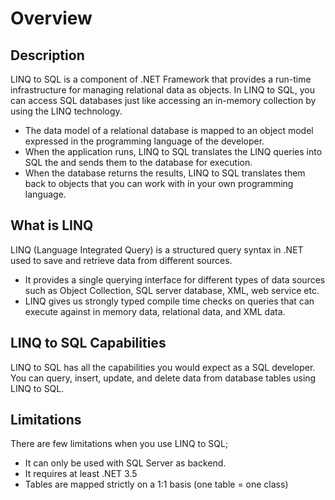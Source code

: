 # Overview

## Description

LINQ to SQL is a component of .NET Framework that provides a run-time infrastructure for managing relational data as objects. In LINQ to SQL, you can access SQL databases just like accessing an in-memory collection by using the LINQ technology.

 - The data model of a relational database is mapped to an object model expressed in the programming language of the developer. 
 - When the application runs, LINQ to SQL translates the LINQ queries into SQL the and sends them to the database for execution. 
 - When the database returns the results, LINQ to SQL translates them back to objects that you can work with in your own programming language.

## What is LINQ

LINQ (Language Integrated Query) is a structured query syntax in .NET used to save and retrieve data from different sources. 

 - It provides a single querying interface for different types of data sources such as Object Collection, SQL server database, XML, web service etc. 
 - LINQ gives us strongly typed compile time checks on queries that can execute against in memory data, relational data, and XML data.

## LINQ to SQL Capabilities

LINQ to SQL has all the capabilities you would expect as a SQL developer. You can query, insert, update, and delete data from database tables using LINQ to SQL.

## Limitations

There are few limitations when you use LINQ to SQL;

 - It can only be used with SQL Server as backend.
 - It requires at least .NET 3.5
 - Tables are mapped strictly on a 1:1 basis (one table = one class)
